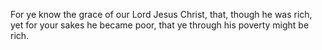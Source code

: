 For ye know the grace of our Lord Jesus Christ, that, though he was rich, yet for your sakes he became poor, that ye through his poverty might be rich.
